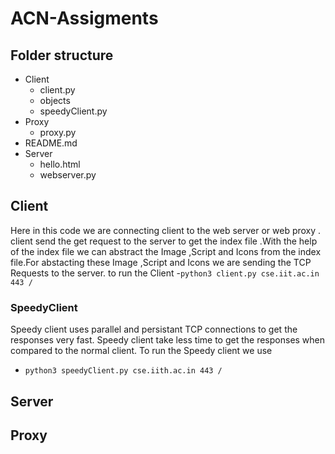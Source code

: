 # ACN-Assigments

## Folder structure

- Client
   - client.py
  -  objects
  - speedyClient.py
- Proxy
   - proxy.py
- README.md
- Server
    - hello.html
    - webserver.py

## Client
   Here in this code we are connecting client to the web server or web proxy .
   client send the get request to the server to get the index file .With the help of the index file we can abstract the         Image ,Script and Icons from the index file.For abstacting these Image ,Script and Icons we are sending the TCP Requests 
   to the server.
   to run the Client
   -`python3 client.py cse.iit.ac.in 443 /`

### SpeedyClient
   Speedy client uses parallel and persistant TCP connections to get the responses very fast. Speedy client take less time to get the responses when compared to the normal client.
   To run the Speedy client we use 
   - `python3 speedyClient.py cse.iith.ac.in 443 / `

## Server

## Proxy

